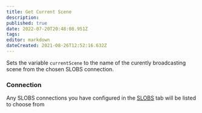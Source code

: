 ```yaml
---
title: Get Current Scene
description: 
published: true
date: 2022-07-20T20:48:08.951Z
tags: 
editor: markdown
dateCreated: 2021-08-26T12:52:16.632Z
---
```


Sets the variable `currentScene` to the name of the curently broadcasting scene from the chosen SLOBS connection.

### Connection

Any SLOBS connections you have configured in the [SLOBS](/SLOBS) tab will be listed to choose from

